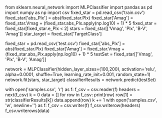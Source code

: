from sklearn.neural_network import MLPClassifier
import pandas as pd
import numpy as np
import csv
fixed_star = pd.read_csv('train.csv')
fixed_star['abs_Plx'] = abs(fixed_star.Plx)
fixed_star['Amag'] = fixed_star.Vmag + (fixed_star.abs_Plx.apply(np.log10) + 1) * 5
fixed_star = fixed_star[fixed_star.e_Plx < 2]
stars = fixed_star[['Vmag', 'Plx', 'B-V', 'Amag']]
star_target = fixed_star['TargetClass']

fixed_star = pd.read_csv('test.csv')
fixed_star['abs_Plx'] = abs(fixed_star.Plx)
fixed_star['Amag'] = fixed_star.Vmag + (fixed_star.abs_Plx.apply(np.log10) + 1) * 5
testSet = fixed_star[['Vmag', 'Plx', 'B-V', 'Amag']]

network = MLPClassifier(hidden_layer_sizes=(100,200), activation='relu', alpha=0.0001, shuffle=True, learning_rate_init=0.001, random_state=1)
network.fit(stars, star_target)
classifierResults = network.predict(testSet)

with open('samples.csv', 'r') as f:
    f_csv = csv.reader(f)
    headers = next(f_csv)
    k = 0
    data = []
    for row in f_csv:
        print(row)
        row[1] = str(classifierResults[k])
        data.append(row)
        k += 1
with open('samples.csv', 'w', newline='') as f:
    f_csv = csv.writer(f)
    f_csv.writerow(headers)
    f_csv.writerows(data)
